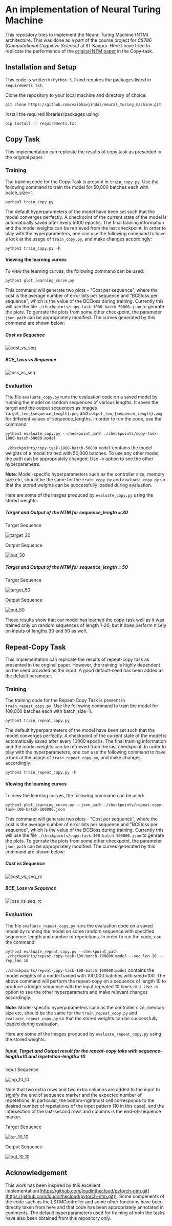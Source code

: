 # An implementation of Neural Turing Machine
This repository tries to implement the Neural Turing Machine (NTM) architecture. This was done as a part of the course project for *CS786 (Computational Cognitive Science)* at IIT Kanpur. Here I have tried to replicate the performance of the [original NTM paper](https://arxiv.org/abs/1410.5401) in the Copy-task.

## Installation and Setup
This code is written in `Python 3.7` and requires the packages listed in `requirements.txt`.

Clone the repository to your local machine and directory of choice:
```
git clone https://github.com/vaibhavjindal/neural_turing_machine.git
```
Install the required libraries/packages using:
```
pip install -r requirements.txt
```
## Copy Task
This implementation can replicate the results of copy task as presented in the original paper.

### Training 
The training code for the Copy-Task is present in `train_copy.py`. Use the following command to train the model for 50,000 batches each with batch_size=1.
```
python3 train_copy.py
```
The default hyperparameters of the model have been set such that the model converges perfectly. A checkpoint of the current state of the model is automatically saved after every 5000 epochs. The final training information and the model weights can be retrieved from the last checkpoint. In order to play with the hyperparameters, one can use the following command to have a look at the usage of `train_copy.py`, and make changes accordingly:
```
python3 train_copy.py -h
```

#### Viewing the learning curves
To view the learning curves, the following command can be used:
```
python3 plot_learning_curve.py
```
This command will generate two plots - "Cost per sequence", where the cost is the average number of error bits per sequence and "BCEloss per sequence", which is the value of the BCEloss during training. Currently this will use the file `./checkpoints/copy-task-1000-batch-50000.json` to genrate the plots. To genrate the plots from some other checkpoint, the parameter `json_path` can be appropriately modified. The curves generated by this command are shown below:
##### Cost vs Sequence
![cost_vs_seq](./results/cost_vs_seq.png)
##### BCE_Loss vs Sequence
![loss_vs_seq](./results/loss_vs_seq.png)


### Evaluation
The file `evaluate_copy.py` runs the evaluation code on a saved model by running the model on random sequences of various lengths. It saves the target and the output sequences as images `target_len_{sequence_length}.png` and `output_len_{sequence_length}.png` for different values of sequence_lengths. In order to run the code, use the command:
```
python3 evaluate_copy.py --checkpoint_path ./checkpoints/copy-task-1000-batch-50000.model
```
`./checkpoints/copy-task-1000-batch-50000.model` contains the model weights of a model trained with 50,000 batches. To use any other model, the path can be appropriately changed. Use `-h` option to see the other hyperparametrs.

**Note**: Model-specific hyperparameters such as the controller size, memory size etc, should be the same for the `train_copy.py` and `evaluate_copy.py` so that the stored weights can be successfully loaded during evaluation.

Here are some of the images produced by `evaluate_copy.py` using the stored weights:
##### Target and Output of the NTM for sequence_length = 30
Target Sequence


![target_30](./results/target_len_30.png)



Output Sequence


![out_30](./results/output_len_30.png)  
##### Target and Output of the NTM for sequence_length = 50
Target Sequence


![target_50](./results/target_len_50.png)


Output Sequence

![out_50](./results/output_len_50.png)

These results show that our model has learned the copy-task well as it was trained only on random sequences of length 1-20, but it does perform nicely on inputs of lengths 30 and 50 as well.


## Repeat-Copy Task
This implementation can replicate the results of repeat-copy task as presented in the original paper. However, the training is highly dependent on the seed provided as the input. A good default-seed has been added as the default parameter.

### Training 
The training code for the Repeat-Copy Task is present in `train_repeat_copy.py`. Use the following command to train the model for 100,000 batches each with batch_size=1.
```
python3 train_repeat_copy.py
```
The default hyperparameters of the model have been set such that the model converges perfectly. A checkpoint of the current state of the model is automatically saved after every 10000 epochs. The final training information and the model weights can be retrieved from the last checkpoint. In order to play with the hyperparameters, one can use the following command to have a look at the usage of `train_repeat_copy.py`, and make changes accordingly:
```
python3 train_repeat_copy.py -h
```

#### Viewing the learning curves
To view the learning curves, the following command can be used:
```
python3 plot_learning_curve.py --json_path ./checkpoints/repeat-copy-task-100-batch-100000.json
```
This command will generate two plots - "Cost per sequence", where the cost is the average number of error bits per sequence and "BCEloss per sequence", which is the value of the BCEloss during training. Currently this will use the file `./checkpoints/copy-task-100-batch-100000.json` to genrate the plots. To genrate the plots from some other checkpoint, the parameter `json_path` can be appropriately modified. The curves generated by this command are shown below:
##### Cost vs Sequence
![cost_vs_seq_rc](./results/cost_vs_seq_repeat_copy_100.png)
##### BCE_Loss vs Sequence
![loss_vs_seq_rc](./results/loss_vs_seq_repeat_copy_100.png)


### Evaluation
The file `evaluate_repeat_copy.py` runs the evaluation code on a saved model by running the model on some random sequence with specified sequence-length and number of repetetions. In order to run the code, use the command:
```
python3 evaluate_repeat_copy.py --checkpoint_path ./checkpoints/repeat-copy-task-100-batch-100000.model --seq_len 10 --rep_len 10
```
`./checkpoints/repeat-copy-task-100-batch-100000.model` contains the model weights of a model trained with 100,000 batches with seed=100. The above command will perform the repeat-copy on a sequence of length 10 to produce a longer sequence with the input repeated 10 times in it. Use `-h` option to see the other hyperparametrs and make relevant changes accordingly.

**Note**: Model-specific hyperparameters such as the controller size, memory size etc, should be the same for the `train_repeat_copy.py` and `evaluate_repeat_copy.py` so that the stored weights can be successfully loaded during evaluation.

Here are some of the images produced by `evaluate_repeat_copy.py` using the stored weights:

##### Input, Target and Output result for the repeat-copy taks with sequence-length=10 and repetetion-length= 10 
Input Sequence


![inp_10_10](./results/input_len_10_rep_10.png)

Note that two extra rows and two extra columns are added to the input to signify the end of sequence marker and the expected number of repetetions. In particular, the bottom-rightmost cell corresponds to the desired number of repetetions of the input pattern (10 in this case), and the intersection of the last-second rows and columns is the end-of-sequence marker.

Target Sequence


![tar_10_10](./results/target_len_10_rep_10.png)

Output Sequence


![out_10_10](./results/output_len_10_rep_10.png)  

## Acknowledgement
This work has been inspired by this excellent implementation([https://github.com/loudinthecloud/pytorch-ntm.git](https://github.com/loudinthecloud/pytorch-ntm.git)). Some compenents of the code such as the LSTMController and some other functions have been directly taken from here and that code has been appropriately annotated in comments. The default hyperparameters used for training of both the tasks have also been obtained from this repository only.
